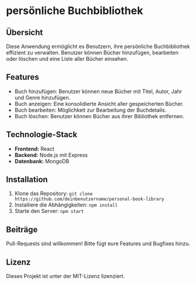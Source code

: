# persönliche Buchbibliothek

## Übersicht
Diese Anwendung ermöglicht es Benutzern, ihre persönliche Buchbibliothek effizient zu verwalten. Benutzer können Bücher hinzufügen, bearbeiten oder löschen und eine Liste aller Bücher einsehen.

## Features
- Buch hinzufügen: Benutzer können neue Bücher mit Titel, Autor, Jahr und Genre hinzufügen.
- Buch anzeigen: Eine konsolidierte Ansicht aller gespeicherten Bücher.
- Buch bearbeiten: Möglichkeit zur Bearbeitung der Buchdetails.
- Buch löschen: Benutzer können Bücher aus ihrer Bibliothek entfernen.

## Technologie-Stack
- **Frontend:** React
- **Backend:** Node.js mit Express
- **Datenbank:** MongoDB

## Installation
1. Klone das Repository: `git clone https://github.com/deinbenutzername/personal-book-library`
2. Installiere die Abhängigkeiten: `npm install`
3. Starte den Server: `npm start`

## Beiträge
Pull-Requests sind willkommen! Bitte fügt eure Features und Bugfixes hinzu.

## Lizenz
Dieses Projekt ist unter der MIT-Lizenz lizenziert.